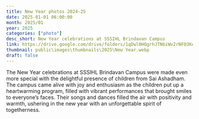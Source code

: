 ```yaml
---
title: New Year photos 2024-25
date: 2025-01-01 06:00:00
month: 2025/01
year: 2025
categories: ["photo"]
desc_short: New Year celebrations at SSSIHL Brindavan Campus 
link: https://drive.google.com/drive/folders/1qDwl0HOgrhJTNbiWv2rNFO3KeM77cjqV?usp=drive_link
thumbnail: public\images\thumbnails\2025\New Year.webp
draft: false
---
```


 The New Year celebrations at SSSIHL Brindavan Campus were made even more special with the delightful presence of children from Sai Ashadham. The campus came alive with joy and enthusiasm as the children put up a heartwarming program, filled with vibrant performances that brought smiles to everyone’s faces. Their songs and dances filled the air with positivity and warmth, ushering in the new year with an unforgettable spirit of togetherness.